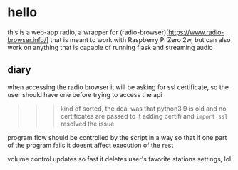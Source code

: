 # hello
this is a web-app radio, a wrapper for (radio-browser)[https://www.radio-browser.info/]
that is meant to work with Raspberry Pi Zero 2w, but can also work on anything that
is capable of running flask and streaming audio

## diary
when accessing the radio browser it will be asking for ssl certificate,
so the user should have one before trying to access the api
>>> kind of sorted, the deal was that python3.9 is old and no certificates are passed to it
>>> adding certifi and `import ssl` resolved the issue

program flow should be controlled by the script in a way so that 
if one part of the program fails it doesnt affect execution of the rest

volume control updates so fast it deletes user's favorite stations settings, lol 

